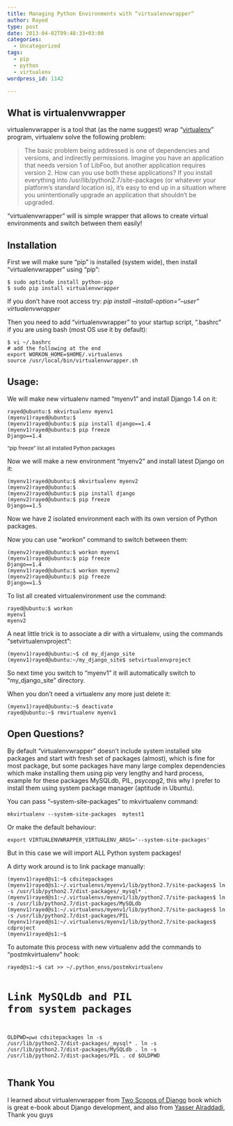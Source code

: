 ```yaml
---
title: Managing Python Environments with “virtualenvwrapper”
author: Rayed
type: post
date: 2013-04-02T09:48:33+03:00
categories:
  - Uncategorized
tags:
  - pip
  - python
  - virtualenv
wordpress_id: 1142

---
```

<h2>What is virtualenvwrapper</h2>
<p>virtualenvwrapper is a tool that (as the name suggest) wrap &#8220;<a href="http://www.virtualenv.org/">virtualenv</a>&#8221; program, virtualenv solve the following problem:</p>
<blockquote><p>The basic problem being addressed is one of dependencies and versions, and indirectly permissions. Imagine you have an application that needs version 1 of LibFoo, but another application requires version 2. How can you use both these applications? If you install everything into /usr/lib/python2.7/site-packages (or whatever your platform’s standard location is), it’s easy to end up in a situation where you unintentionally upgrade an application that shouldn’t be upgraded.</p></blockquote>
<p>&#8220;virtualenvwrapper&#8221; will is simple wrapper that allows to create virtual environments and switch between them easily!<br />
<!--more--></p>
<h2>Installation</h2>
<p>First we will make sure &#8220;pip&#8221; is installed (system wide), then install &#8220;virtualenvwrapper&#8221; using &#8220;pip&#8221;:</p>
<pre><code>$ sudo aptitude install python-pip
$ sudo pip install virtualenvwrapper
</code></pre>
<p>If you don&#8217;t have root access try: <em>pip install &#8211;install-option=&#8221;&#8211;user&#8221; virtualenvwrapper</em></p>
<p>Then you need to add &#8220;virtualenvwrapper&#8221; to your startup script, &#8220;.bashrc&#8221; if you are using bash (most OS use it by default):</p>
<pre><code>$ vi ~/.bashrc
# add the following at the end
export WORKON_HOME=$HOME/.virtualenvs
source /usr/local/bin/virtualenvwrapper.sh
</code></pre>
<h2>Usage:</h2>
<p>We will make new virtualenv named &#8220;myenv1&#8221; and install Django 1.4 on it:</p>
<pre><code>rayed@ubuntu:$ mkvirtualenv myenv1
(myenv1)rayed@ubuntu:$ 
(myenv1)rayed@ubuntu:$ pip install django==1.4
(myenv1)rayed@ubuntu:$ pip freeze
Django==1.4
</code></pre>
<p><small>&#8220;pip freeze&#8221; list all installed Python packages</small></p>
<p>Now we will make a new environment &#8220;myenv2&#8221; and install latest Django on it:</p>
<pre><code>(myenv1)rayed@ubuntu:$ mkvirtualenv myenv2
(myenv2)rayed@ubuntu:$ 
(myenv2)rayed@ubuntu:$ pip install django
(myenv2)rayed@ubuntu:$ pip freeze
Django==1.5
</code></pre>
<p>Now we have 2 isolated environment each with its own version of Python packages.</p>
<p>Now you can use &#8220;workon&#8221; command to switch between them:</p>
<pre><code>(myenv2)rayed@ubuntu:$ workon myenv1
(myenv1)rayed@ubuntu:$ pip freeze
Django==1.4
(myenv1)rayed@ubuntu:$ workon myenv2
(myenv2)rayed@ubuntu:$ pip freeze
Django==1.5
</code></pre>
<p>To list all created virtualenvironment use the command:</p>
<pre><code>rayed@ubuntu:$ workon
myenv1
myenv2
</code></pre>
<p>A neat little trick is to associate a dir with a virtualenv, using the commands &#8220;setvirtualenvproject&#8221;:</p>
<pre><code>(myenv1)rayed@ubuntu:~$ cd my_django_site
(myenv1)rayed@ubuntu:~/my_django_site$ setvirtualenvproject
</code></pre>
<p>So next time you switch to &#8220;myenv1&#8221; it will automatically switch to &#8220;my_django_site&#8221; directory.</p>
<p>When you don&#8217;t need a virtualenv any more just delete it:</p>
<pre><code>(myenv1)rayed@ubuntu:~$ deactivate
rayed@ubuntu:~$ rmvirtualenv myenv1
</code></pre>
<h2>Open Questions?</h2>
<p>By default &#8220;virtualenvwrapper&#8221; doesn&#8217;t include system installed site packages and start with fresh set of packages (almost), which is fine for most package, but some packages have many large complex dependencies which make installing them using pip very lengthy and hard process, example for these packages MySQLdb, PIL, psycopg2, this why I prefer to install them using system package manager (aptitude in Ubuntu).</p>
<p>You can pass &#8220;&#8211;system-site-packages&#8221; to mkvirtualenv command:</p>
<pre><code>mkvirtualenv --system-site-packages  mytest1</code></pre>
<p>Or make the default behaviour: </p>
<pre><code>export VIRTUALENVWRAPPER_VIRTUALENV_ARGS='--system-site-packages'</code></pre>
<p>But in this case we will import ALL Python system packages!</p>
<p>A dirty work around is to link package manually:</p>
<pre><code>(myenv1)rayed@s1:~$ cdsitepackages
(myenv1)rayed@s1:~/.virtualenvs/myenv1/lib/python2.7/site-packages$ ln -s /usr/lib/python2.7/dist-packages/_mysql* .
(myenv1)rayed@s1:~/.virtualenvs/myenv1/lib/python2.7/site-packages$ ln -s /usr/lib/python2.7/dist-packages/MySQLdb 
(myenv1)rayed@s1:~/.virtualenvs/myenv1/lib/python2.7/site-packages$ ln -s /usr/lib/python2.7/dist-packages/PIL 
(myenv1)rayed@s1:~/.virtualenvs/myenv1/lib/python2.7/site-packages$ cdproject
(myenv1)rayed@s1:~$ 
</code></pre>
<p>To automate this process with new virtualenv add the commands to &#8220;postmkvirtualenv&#8221; hook:</p>
<pre><code>rayed@s1:~$ cat >> ~/.python_envs/postmkvirtualenv

# Link MySQLdb and PIL from system packages
OLDPWD=`pwd`
cdsitepackages
ln -s /usr/lib/python2.7/dist-packages/_mysql* .
ln -s /usr/lib/python2.7/dist-packages/MySQLdb  .
ln -s /usr/lib/python2.7/dist-packages/PIL  .
cd $OLDPWD
</code></pre>
<h2>Thank You</h2>
<p>I learned about virtualenvwrapper from <a href="https://django.2scoops.org/">Two Scoops of Django</a> book which is great e-book about Django development, and also from <a href="http://yr.sa/">Yasser Alraddadi</a>, Thank you guys</p>
